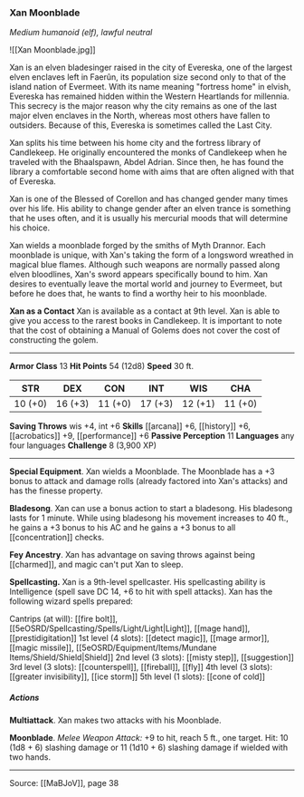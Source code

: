 ### Xan Moonblade
_Medium humanoid (elf), lawful neutral_

![[Xan Moonblade.jpg]]

Xan is an elven bladesinger raised in the city of Evereska, one of the largest elven enclaves left in Faerûn, its population size second only to that of the island nation of Evermeet. With its name meaning "fortress home" in elvish, Evereska has remained hidden within the Western Heartlands for millennia. This secrecy is the major reason why the city remains as one of the last major elven enclaves in the North, whereas most others have fallen to outsiders. Because of this, Evereska is sometimes called the Last City.

Xan splits his time between his home city and the fortress library of Candlekeep. He originally encountered the monks of Candlekeep when he traveled with the Bhaalspawn, Abdel Adrian. Since then, he has found the library a comfortable second home with aims that are often aligned with that of Evereska.

Xan is one of the Blessed of Corellon and has changed gender many times over his life. His ability to change gender after an elven trance is something that he uses often, and it is usually his mercurial moods that will determine his choice.

Xan wields a moonblade forged by the smiths of Myth Drannor. Each moonblade is unique, with Xan's taking the form of a longsword wreathed in magical blue flames. Although such weapons are normally passed along elven bloodlines, Xan's sword appears specifically bound to him. Xan desires to eventually leave the mortal world and journey to Evermeet, but before he does that, he wants to find a worthy heir to his moonblade.

**Xan as a Contact** Xan is available as a contact at 9th level. Xan is able to give you access to the rarest books in Candlekeep. It is important to note that the cost of obtaining a Manual of Golems does not cover the cost of constructing the golem.






---

**Armor Class** 13
**Hit Points** 54 (12d8)
**Speed** 30 ft.

| STR     | DEX     | CON     | INT     | WIS     | CHA     |
|---------|---------|---------|---------|---------|---------|
| 10 (+0) | 16 (+3) | 11 (+0) | 17 (+3) | 12 (+1) | 11 (+0) |

**Saving Throws** wis +4, int +6
**Skills** [[arcana]] +6, [[history]] +6, [[acrobatics]] +9, [[performance]] +6
**Passive Perception** 11
**Languages** any four languages
**Challenge** 8 (3,900 XP)

---

**Special Equipment**. Xan wields a Moonblade. The Moonblade has a +3 bonus to attack and damage rolls (already factored into Xan's attacks) and has the finesse property.

**Bladesong**. Xan can use a bonus action to start a bladesong. His bladesong lasts for 1 minute. While using bladesong his movement increases to 40 ft., he gains a +3 bonus to his AC and he gains a +3 bonus to all [[concentration]] checks.

**Fey Ancestry**. Xan has advantage on saving throws against being [[charmed]], and magic can't put Xan to sleep.

**Spellcasting.** Xan is a 9th-level spellcaster. His spellcasting ability is Intelligence (spell save DC 14, +6 to hit with spell attacks). Xan has the following wizard spells prepared:

Cantrips (at will): [[fire bolt]], [[5eOSRD/Spellcasting/Spells/Light/Light|Light]], [[mage hand]], [[prestidigitation]]
1st level (4 slots): [[detect magic]], [[mage armor]], [[magic missile]], [[5eOSRD/Equipment/Items/Mundane Items/Shield/Shield|Shield]]
2nd level (3 slots): [[misty step]], [[suggestion]]
3rd level (3 slots): [[counterspell]], [[fireball]], [[fly]]
4th level (3 slots): [[greater invisibility]], [[ice storm]]
5th level (1 slots): [[cone of cold]]

##### Actions
**Multiattack**. Xan makes two attacks with his Moonblade.

**Moonblade**. _Melee Weapon Attack:_ +9 to hit, reach 5 ft., one target. Hit: 10 (1d8 + 6) slashing damage or 11 (1d10 + 6) slashing damage if wielded with two hands.


---

Source: [[MaBJoV]], page 38